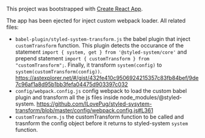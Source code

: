 This project was bootstrapped with [Create React App](https://github.com/facebook/create-react-app).

The app has been ejected for inject custom webpack loader.
All related files:
- `babel-plugin/styled-system-transform.js`
the babel plugin that inject `customTransform` function. 
This plugin detects the occurance of the statement `import { system, get } from '@styled-system/core'` and prepend statement `import { customTransform } from "customTransform";`. Finally, it transform `system(config)` to `system(customTransform(config))`.
https://astexplorer.net/#/gist/432fe410c9506924215357c83fb84bef/9de7c96af1a8d95b1bb3fefa04475d903397c032
- `config/webpack.config.js`
config webpack to load the custom babel plugin and transform all the js files inside node_modules/@styled-system.
https://github.com/ILovePug/styled-sysytem-transform/blob/master/config/webpack.config.js#L361
- `customTransform.js`
the customTransform function to be called and trasnform the config object before it returns to styled-system `system` function.
